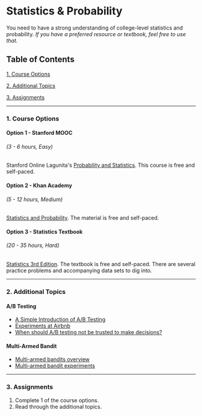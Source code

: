 # Statistics & Probability

You need to have a strong understanding of college-level statistics and probability. *If you have a preferred resource or textbook, feel free to use that.*

## Table of Contents
[1. Course Options](#section-a)

[2. Additional Topics](#section-b)

[3. Assignments](#section-c)

---

### <a name="section-a"></a>1. Course Options

#### Option 1 - Stanford MOOC
###### (3 - 6 hours, Easy)

Stanford Online Lagunita's [Probability and Statistics](https://lagunita.stanford.edu/courses/OLI/ProbStat/Open/about). This course is free and self-paced.

#### Option 2 - Khan Academy
###### (5 - 12 hours, Medium)

[Statistics and Probability](https://www.khanacademy.org/math/statistics-probability). The material is free and self-paced.

#### Option 3 - Statistics Textbook
###### (20 - 35 hours, Hard)

[Statistics 3rd Edition](https://www.openintro.org/stat/textbook.php?stat_book=os). The textbook is free and self-paced. There are several practice problems and accompanying data sets to dig into.

---

### <a name="section-b"></a>2. Additional Topics

#### A/B Testing
- [A Simple Introduction of A/B Testing](https://www.optimizely.com/ab-testing/)
- [Experiments at Airbnb](http://nerds.airbnb.com/experiments-at-airbnb/)
- [When should A/B testing not be trusted to make decisions?](https://www.quora.com/When-should-A-B-testing-not-be-trusted-to-make-decisions/answer/Edwin-Chen-1?srid=sL8&share=1)

#### Multi-Armed Bandit
- [Multi-armed bandits overview](https://dataorigami.net/blogs/napkin-folding/79031811-multi-armed-bandits)
- [Multi-armed bandit experiments](https://support.google.com/analytics/answer/2844870?hl=en)

---

### <a name="section-c"></a>3. Assignments

1. Complete 1 of the course options.
2. Read through the additional topics.
